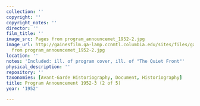 ```yaml
---
collection: ''
copyright: ''
copyright_notes: ''
director: ''
film_title: ''
image_src: Pages from program_announcemet_1952-2.jpg
image_url: http://gainesfilm.qa-lamp.ccnmtl.columbia.edu/sites/files/gainesfilm/images/Pages
  from program_announcemet_1952-2.jpg
location: ''
notes: 'Included: ill. of program cover, ill. of "The Quiet Front"'
physical_description: ''
repository: ''
taxonomies: [Avant-Garde Historiography, Document, Historiography]
title: Program Announcement 1952-3 (2 of 5)
year: '1952'

---
```

